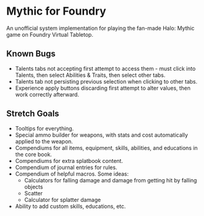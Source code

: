 # Mythic for Foundry

An unofficial system implementation for playing the fan-made Halo: Mythic game on Foundry Virtual Tabletop.

## Known Bugs

* Talents tabs not accepting first attempt to access them - must click into Talents, then select Abilities & Traits, then select other tabs.
* Talents tab not persisting previous selection when clicking to other tabs.
* Experience apply buttons discarding first attempt to alter values, then work correctly afterward.

## Stretch Goals

* Tooltips for everything.
* Special ammo builder for weapons, with stats and cost automatically applied to the weapon.
* Compendiums for all items, equipment, skills, abilities, and educations in the core book.
* Compendiums for extra splatbook content.
* Compendium of journal entries for rules.
* Compendium of helpful macros. Some ideas:
    * Calculators for falling damage and damage from getting hit by falling objects
    * Scatter
    * Calculator for splatter damage
* Ability to add custom skills, educations, etc.
